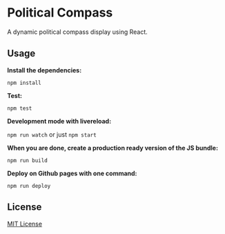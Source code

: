 # Political Compass

A dynamic political compass display using React.

## Usage

__Install the dependencies:__

`npm install`

__Test:__

`npm test`

__Development mode with livereload:__

`npm run watch` or just `npm start`

__When you are done, create a production ready version of the JS bundle:__

`npm run build`

__Deploy on Github pages with one command:__

`npm run deploy`

## License

[MIT License](http://opensource.org/licenses/MIT)
